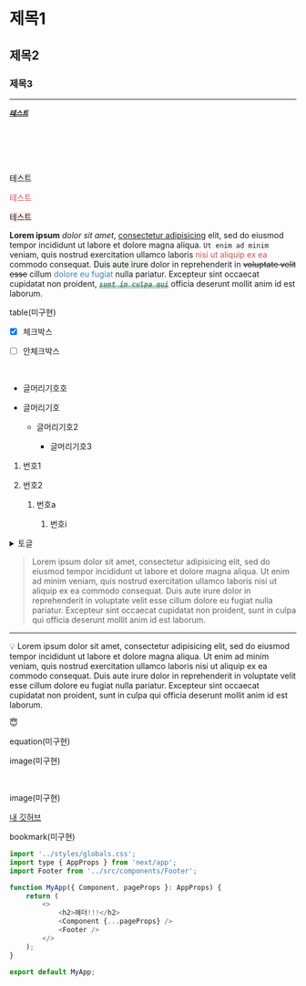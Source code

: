 # 제목1

## 제목2

### 제목3

---

<u>~~_**`테스트`**_~~</u>

<br>

<br>

<br>

<br>

<span style="background-color: #f1f1ef">테스트</span>

<span style="color: #d34e49">테스트</span>

<span style="background-color: #fdebec">테스트</span>

**Lorem ipsum** _dolor sit amet_, <u>consectetur adipisicing</u> elit, sed do eiusmod tempor incididunt ut 
labore et dolore magna aliqua. `Ut enim ad minim` veniam, quis nostrud exercitation ullamco laboris <span style="color: #d34e49">nisi ut aliquip ex ea</span> commodo consequat. <span style="background-color: #edf3ec">Duis aute irure</span> dolor in reprehenderit in ~~voluptate velit esse~~ cillum<span style="color: #3a80ab"> dolore eu fugiat</span> nulla pariatur. Excepteur sint occaecat cupidatat non proident, [<span style="color: #458261"><u>~~_**`sunt in culpa qui`**_~~</u></span>](https://github.com/julyydev) officia deserunt mollit anim id est laborum.

table(미구현)

- [x]  체크박스

- [ ]  안체크박스

<br>

-  글머리기호호

-  글머리기호

    -  글머리기호2

        -  글머리기호3

1.  번호1

1.  번호2

    1.  번호a

        1.  번호i

<details>
<summary>토글</summary>
<div>
    Lorem ipsum dolor sit amet, consectetur adipisicing elit, sed do eiusmod tempor incididunt ut labore et dolore magna aliqua. Ut enim ad minim veniam, quis nostrud exercitation ullamco laboris nisi ut aliquip ex ea commodo consequat. Duis aute irure dolor in reprehenderit in voluptate velit esse cillum dolore eu fugiat nulla pariatur. Excepteur sint occaecat cupidatat non proident, sunt in culpa qui officia deserunt mollit anim id est laborum.<br>
</div>
</details>

> Lorem ipsum dolor sit amet, consectetur adipisicing elit, sed do eiusmod tempor incididunt ut labore et dolore magna aliqua. Ut enim ad minim veniam, quis nostrud exercitation ullamco laboris nisi ut aliquip ex ea commodo consequat. Duis aute irure dolor in reprehenderit in voluptate velit esse cillum dolore eu fugiat nulla pariatur. Excepteur sint occaecat cupidatat non proident, sunt in culpa qui officia deserunt mollit anim id est laborum.

---

<aside>
💡 Lorem ipsum dolor sit amet, consectetur adipisicing elit, sed do eiusmod tempor incididunt ut labore et dolore magna aliqua. Ut enim ad minim veniam, quis nostrud exercitation ullamco laboris nisi ut aliquip ex ea commodo consequat. Duis aute irure dolor in reprehenderit in voluptate velit esse cillum dolore eu fugiat nulla pariatur. Excepteur sint occaecat cupidatat non proident, sunt in culpa qui officia deserunt mollit anim id est laborum.
</aside>

  

😇

equation(미구현)





image(미구현)

<br>

image(미구현)

[내 깃허브](https://github.com/julyydev)

bookmark(미구현)

```javascript
import '../styles/globals.css';
import type { AppProps } from 'next/app';
import Footer from '../src/components/Footer';

function MyApp({ Component, pageProps }: AppProps) {
    return (
        <>
            <h2>헤더!!!</h2>
            <Component {...pageProps} />
            <Footer />
        </>
    );
}

export default MyApp;
```

<br>

